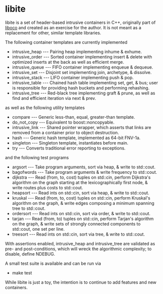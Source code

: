 libite
======

libite is a set of header-based intrusive containers in C++, originally part
of [liboco](https://github.com/pallas/liboco) and created as an exercise for
the author.  It is not meant as a replacement for other, similar template
libraries.

The following container templates are currently implemented

 * intrusive_heap --- Pairing heap implementing inhume & exhume.
 * intrusive_order --- Sorted container implementing insert & delete with
   optimized inserts at the back as well as efficient merge.
 * intrusive_queue --- FIFO container implementing enqueue & dequeue.
 * intrusive_set --- Disjoint set implementing join, archetype, & dissolve.
 * intrusive_stack --- LIFO container implementing push & pop.
 * intrusive_table --- Chained hash table implementing set, get, & bus; user
   is responsible for providing hash buckets and performing rehashing.
 * intrusive_tree --- Red-black tree implementing graft & prune, as well as
   find and efficient iteration via next & prev.

as well as the following utility templates

 * compare --- Generic less-than, equal, greater-than template.
 * do_not_copy --- Equivalent to boost::noncopyable.
 * intrusive_link --- Shared pointer wrapper, which asserts that links are
   removed from a container prior to object destruction.
 * hash --- Generic hash template, implemented as 64-bit FNV-1a.
 * singleton --- Singleton template, instantiates before main.
 * try --- Converts traditional error reporting to exceptions.

and the following test programs

 * argsort --- Take program arguments, sort via heap, & write to std::cout.
 * bagofwords --- Take program arguments & write frequency to std::cout.
 * dijkstra --- Read (from, to, cost) tuples on std::cin, perform Dijkstra's
   algorithm on the graph starting at the lexicographically first node, &
   write routes plus costs to std::cout.
 * heapsort --- Read ints on std::cin, sort via heap, & write to std::cout.
 * kruskal --- Read (from, to, cost) tuples on std::cin, perform Kruskal's
   algorithm on the graph, & write edges composing a minimum spanning tree
   to std::cout.
 * ordersort --- Read ints on std::cin, sort via order, & write to std::cout.
 * tarjan --- Read (from, to) tuples on std::cin, perform Tarjan's algorithm
   on the graph, & write sets of strongly connected components to std::cout,
   one set per line.
 * treesort --- Read ints on std::cin, sort via tree, & write to std::cout.

With assertions enabled, intrusive_heap and intrusive_tree are validated as
pre- and post-conditions, which will wreck the algorithmic complexity; to
disable, define NDEBUG.

A small test suite is available and can be run via

 * make test

While libite is just a toy, the intention is to continue to add features and
new containers.
